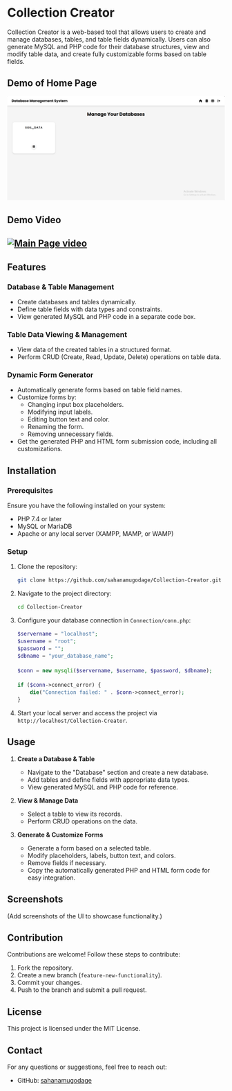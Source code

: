 # Collection Creator

Collection Creator is a web-based tool that allows users to create and manage databases, tables, and table fields dynamically. Users can also generate MySQL and PHP code for their database structures, view and modify table data, and create fully customizable forms based on table fields.

## Demo of Home Page
![Main Page video](/assets/Image%20Preview/Home_page.png)

## Demo Video
[![Main Page video](https://img.youtube.com/vi/aHkzvwyKMWo/0.jpg)](https://youtu.be/aHkzvwyKMWo)
--

## Features

### **Database & Table Management**
- Create databases and tables dynamically.
- Define table fields with data types and constraints.
- View generated MySQL and PHP code in a separate code box.

### **Table Data Viewing & Management**
- View data of the created tables in a structured format.
- Perform CRUD (Create, Read, Update, Delete) operations on table data.

### **Dynamic Form Generator**
- Automatically generate forms based on table field names.
- Customize forms by:
  - Changing input box placeholders.
  - Modifying input labels.
  - Editing button text and color.
  - Renaming the form.
  - Removing unnecessary fields.
- Get the generated PHP and HTML form submission code, including all customizations.

## Installation

### **Prerequisites**
Ensure you have the following installed on your system:
- PHP 7.4 or later
- MySQL or MariaDB
- Apache or any local server (XAMPP, MAMP, or WAMP)

### **Setup**
1. Clone the repository:
   ```sh
   git clone https://github.com/sahanamugodage/Collection-Creator.git
   ```
2. Navigate to the project directory:
   ```sh
   cd Collection-Creator
   ```
3. Configure your database connection in `Connection/conn.php`:
   ```php
   $servername = "localhost";
   $username = "root";
   $password = "";
   $dbname = "your_database_name";

   $conn = new mysqli($servername, $username, $password, $dbname);

   if ($conn->connect_error) {
       die("Connection failed: " . $conn->connect_error);
   }
   ```
4. Start your local server and access the project via `http://localhost/Collection-Creator`.

## Usage

1. **Create a Database & Table**
   - Navigate to the "Database" section and create a new database.
   - Add tables and define fields with appropriate data types.
   - View generated MySQL and PHP code for reference.

2. **View & Manage Data**
   - Select a table to view its records.
   - Perform CRUD operations on the data.

3. **Generate & Customize Forms**
   - Generate a form based on a selected table.
   - Modify placeholders, labels, button text, and colors.
   - Remove fields if necessary.
   - Copy the automatically generated PHP and HTML form code for easy integration.

## Screenshots
(Add screenshots of the UI to showcase functionality.)

## Contribution
Contributions are welcome! Follow these steps to contribute:
1. Fork the repository.
2. Create a new branch (`feature-new-functionality`).
3. Commit your changes.
4. Push to the branch and submit a pull request.

## License
This project is licensed under the MIT License.

## Contact
For any questions or suggestions, feel free to reach out:
- GitHub: [sahanamugodage](https://github.com/sahanamugodage)
